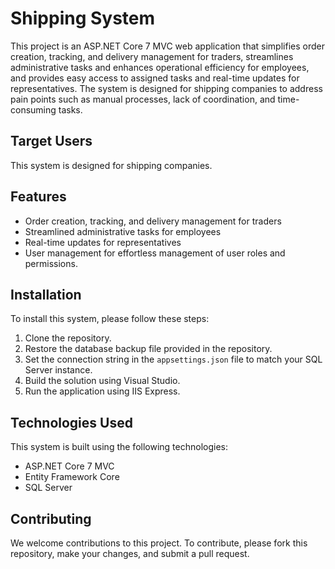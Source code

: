# Shipping System

This project is an ASP.NET Core 7 MVC web application that simplifies order creation, tracking, and delivery management for traders, streamlines administrative tasks and enhances operational efficiency for employees, and provides easy access to assigned tasks and real-time updates for representatives. The system is designed for shipping companies to address pain points such as manual processes, lack of coordination, and time-consuming tasks.

## Target Users

This system is designed for shipping companies.

## Features

- Order creation, tracking, and delivery management for traders
- Streamlined administrative tasks for employees
- Real-time updates for representatives
- User management for effortless management of user roles and permissions.

## Installation

To install this system, please follow these steps:

1. Clone the repository.
2. Restore the database backup file provided in the repository.
3. Set the connection string in the `appsettings.json` file to match your SQL Server instance.
4. Build the solution using Visual Studio.
5. Run the application using IIS Express.

## Technologies Used

This system is built using the following technologies:

- ASP.NET Core 7 MVC
- Entity Framework Core
- SQL Server

## Contributing

We welcome contributions to this project. To contribute, please fork this repository, make your changes, and submit a pull request.
